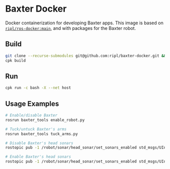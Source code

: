 # Baxter Docker

Docker containerization for developing Baxter apps. This image is based on [`ripl/ros-docker:main`](https://github.com/ripl/ros-docker), and with packages for the Baxter robot.

## Build

```bash
git clone --recurse-submodules git@github.com:ripl/baxter-docker.git && cd baxter-docker/
cpk build
```

## Run

```bash
cpk run -c bash -X --net host
```

## Usage Examples

```bash
# Enable/disable Baxter
rosrun baxter_tools enable_robot.py

# Tuck/untuck Baxter's arms
rosrun baxter_tools tuck_arms.py

# Disable Baxter's head sonars
rostopic pub -1 /robot/sonar/head_sonar/set_sonars_enabled std_msgs/UInt16 0

# Enable Baxter's head sonars
rostopic pub -1 /robot/sonar/head_sonar/set_sonars_enabled std_msgs/UInt16 4095
```
